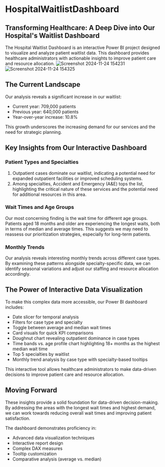 # HospitalWaitlistDashboard

## Transforming Healthcare: A Deep Dive into Our Hospital's Waitlist Dashboard


The Hospital Waitlist Dashboard is an interactive Power BI project designed to visualize and analyze patient waitlist data. This dashboard provides healthcare administrators with actionable insights to improve patient care and resource allocation.
![Screenshot 2024-11-24 154231](https://github.com/user-attachments/assets/697c62fe-1f3f-42b7-82d5-902f86419980)
![Screenshot 2024-11-24 154325](https://github.com/user-attachments/assets/bcd6bf37-4097-48f6-9ddf-7a9e031403b4)



## The Current Landscape

Our analysis reveals a significant increase in our waitlist:
- Current year: 709,000 patients
- Previous year: 640,000 patients
- Year-over-year increase: 10.8%

This growth underscores the increasing demand for our services and the need for strategic planning.

## Key Insights from Our Interactive Dashboard

### Patient Types and Specialties

1. Outpatient cases dominate our waitlist, indicating a potential need for expanded outpatient facilities or improved scheduling systems.
2. Among specialties, Accident and Emergency (A&E) tops the list, highlighting the critical nature of these services and the potential need for additional resources in this area.

### Wait Times and Age Groups

Our most concerning finding is the wait time for different age groups. Patients aged 18 months and older are experiencing the longest waits, both in terms of median and average times. This suggests we may need to reassess our prioritization strategies, especially for long-term patients.

### Monthly Trends

Our analysis reveals interesting monthly trends across different case types. By examining these patterns alongside specialty-specific data, we can identify seasonal variations and adjust our staffing and resource allocation accordingly.

## The Power of Interactive Data Visualization

To make this complex data more accessible, our Power BI dashboard includes:

- Date slicer for temporal analysis
- Filters for case type and specialty
- Toggle between average and median wait times
- Card visuals for quick KPI comparisons
- Doughnut chart revealing outpatient dominance in case types
- Time bands vs. age profile chart highlighting 18+ months as the highest median wait time
- Top 5 specialties by waitlist
- Monthly trend analysis by case type with specialty-based tooltips

This interactive tool allows healthcare administrators to make data-driven decisions to improve patient care and resource allocation.

## Moving Forward

These insights provide a solid foundation for data-driven decision-making. By addressing the areas with the longest wait times and highest demand, we can work towards reducing overall wait times and improving patient satisfaction.

The dashboard demonstrates proficiency in:
- Advanced data visualization techniques
- Interactive report design
- Complex DAX measures
- Tooltip customization
- Comparative analysis (average vs. median)

